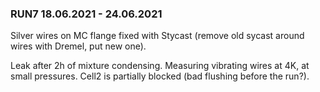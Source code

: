 ### RUN7 18.06.2021 - 24.06.2021

Silver wires on MC flange fixed with Stycast (remove old sycast around
wires with Dremel, put new one).

Leak after 2h of mixture condensing. Measuring vibrating wires at 4K, at
small pressures. Cell2 is partially blocked (bad flushing before the
run?).
